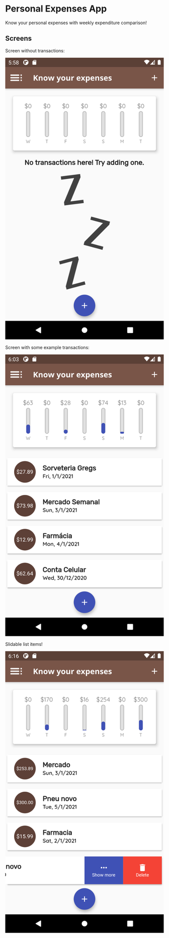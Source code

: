# Personal Expenses App

Know your personal expenses with weekly expenditure comparison!

## Screens



Screen without transactions:

![alt text](assets/screensShots/Screenshot_1609880292.png)



Screen with some example transactions:

![alt text](assets/screensShots/Screenshot_1609880619.png)



Slidable list items!

![alt text](assets/screensShots/Screenshot_1609881396.png)


